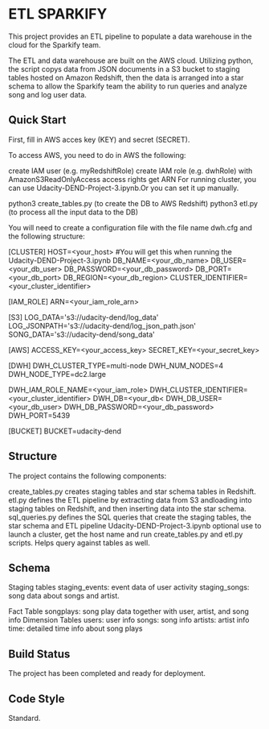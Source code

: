 # ETL SPARKIFY <br>
This project provides an ETL pipeline to populate a data warehouse in the cloud for the Sparkify team.

The ETL and data warehouse are built on the AWS cloud. Utilizing python, the script copys data from JSON documents in a S3 bucket to staging tables hosted on Amazon Redshift, then the data is arranged into a star schema to allow the Sparkify team the ability to run queries and analyze song and log user data.

## Quick Start <br>
First, fill in AWS acces key (KEY) and secret (SECRET).

To access AWS, you need to do in AWS the following:

create IAM user (e.g. myRedshiftRole)
create IAM role (e.g. dwhRole) with AmazonS3ReadOnlyAccess access rights
get ARN
For running cluster, you can use Udacity-DEND-Project-3.ipynb.Or you can set it up manually.

python3 create_tables.py (to create the DB to AWS Redshift)
python3 etl.py (to process all the input data to the DB)

You will need to create a configuration file with the file name dwh.cfg and the following structure:

[CLUSTER]
HOST=<your_host>  #You will get this when running the Udacity-DEND-Project-3.ipynb
DB_NAME=<your_db_name>
DB_USER=<your_db_user>
DB_PASSWORD=<your_db_password>
DB_PORT=<your_db_port>
DB_REGION=<your_db_region>
CLUSTER_IDENTIFIER=<your_cluster_identifier>

[IAM_ROLE]
ARN=<your_iam_role_arn>

[S3]
LOG_DATA='s3://udacity-dend/log_data'
LOG_JSONPATH='s3://udacity-dend/log_json_path.json'
SONG_DATA='s3://udacity-dend/song_data'

[AWS]
ACCESS_KEY=<your_access_key>
SECRET_KEY=<your_secret_key>

[DWH]
DWH_CLUSTER_TYPE=multi-node
DWH_NUM_NODES=4
DWH_NODE_TYPE=dc2.large

DWH_IAM_ROLE_NAME=<your_iam_role>
DWH_CLUSTER_IDENTIFIER=<your_cluster_identifier>
DWH_DB=<your_db<
DWH_DB_USER=<your_db_user>
DWH_DB_PASSWORD=<your_db_password>
DWH_PORT=5439

[BUCKET]
BUCKET=udacity-dend
<br>

## Structure <br>
The project contains the following components:

create_tables.py creates staging tables and star schema tables in Redshift.
etl.py defines the ETL pipeline by extracting data from S3 andloading into staging tables on Redshift, and then inserting data into the star schema.
sql_queries.py defines the SQL queries that create the staging tables, the star schema and ETL pipeline
Udacity-DEND-Project-3.ipynb optional use to launch a cluster, get the host name and run create_tables.py and etl.py scripts. Helps query against tables as well.
<br>


## Schema <br>


Staging tables
staging_events: event data of user activity
staging_songs: song data about songs and artist.

Fact Table
songplays: song play data together with user, artist, and song info
Dimension Tables
users: user info
songs: song info
artists: artist info
time: detailed time info about song plays
<br>

## Build Status <br>

 The project has been completed and ready for deployment. <br>

 ## Code Style <br>

 Standard. <br>
